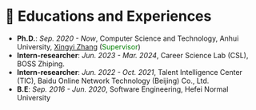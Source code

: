 # 📖 Educations and Experiences
- **Ph.D.**: *Sep. 2020 - Now*, Computer Science and Technology, Anhui University, [Xingyi Zhang](https://bimk.ahu.edu.cn/2018/0116/c12971a141932/page.htm) (<font color ='green'>Supervisor</font>)
- **Intern-researcher**: *Jun. 2023 - Mar. 2024*, Career Science Lab (CSL), BOSS Zhiping.
- **Intern-researcher**: *Jun. 2022 - Oct. 2021*, Talent Intelligence Center (TIC), Baidu Online Network Technology (Beijing) Co., Ltd.
- **B.E**:  *Sep. 2016 - Jun. 2020*, Software Engineering, Hefei Normal University
